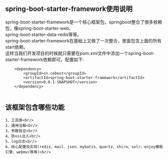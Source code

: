 spring-boot-starter-framework使用说明
-------------------------------------

spring-boot-starter-framework是一个核心框架包，springboot整合了很多依赖包，像spring-boot-starter-web、<br/>
spring-boot-starter-data-redis等等。<br/>
spring-boot-starter-framework在基础上又做了一次整合，里面包含上面的所有start依赖。<br/>
这样当我们开发项目的时候就只需要在pom.xml文件中添加一个spring-boot-starter-framework依赖即可，配置如下:<br/>

```
    <dependency>
        <groupId>cn.cebest</groupId>
        <artifactId>spring-boot-starter-framework</artifactId>
        <version>0.0.1-SNAPSHOT</version>
    </dependency>
    
```

## 该框架包含哪些功能

    1、工具类<br/>
    2、通用注解<br/>
    3、参数验证<br/>
    4、防xss注入<br/>
    5、log日志<br/>
    6、核心配置及实现(redis、mail、json、mybatis、quartz、shiro、solr、enjoy模板引擎、webmvc等等)<br/>